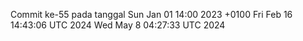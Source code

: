 Commit ke-55 pada tanggal Sun Jan 01 14:00 2023 +0100
Fri Feb 16 14:43:06 UTC 2024
Wed May  8 04:27:33 UTC 2024
